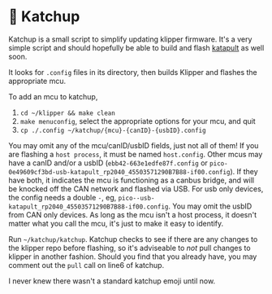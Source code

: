# 🍅 Katchup
 
Katchup is a small script to simplify updating klipper firmware. It's a very simple script and should hopefully be able to build and flash [katapult](https://github.com/arksine/katapult) as well soon.


It looks for `.config` files in its directory, then builds Klipper and flashes the appropriate mcu.

To add an mcu to katchup,

1. `cd ~/klipper && make clean`
2. `make menuconfig`, select the appropriate options for your mcu, and quit
3. `cp ./.config ~/katchup/{mcu}-{canID}-{usbID}.config`

You may omit any of the mcu/canID/usbID fields, just not all of them! If you are flashing a `host process`, it must be named `host.config`. Other mcus may have a canID and/or a usbID (`ebb42-663e1edfe87f.config` or `pico-0e49609cf3bd-usb-katapult_rp2040_45503571290B7B88-if00.config`). If they have both, it indicates the mcu is functioning as a canbus bridge, and will be knocked off the CAN network and flashed via USB. For usb only devices, the config needs a double `-`, eg, `pico--usb-katapult_rp2040_45503571290B7B88-if00.config`. You may omit the usbID from CAN only devices. As long as the mcu isn't a host process, it doesn't matter what you call the mcu, it's just to make it easy to identify.

Run `~/katchup/katchup`. Katchup checks to see if there are any changes to the klipper repo before flashing, so it's adviseable to *not* pull changes to klipper in another fashion. Should you find that you already have, you may comment out the `pull` call on line6 of katchup.

I never knew there wasn't a standard katchup emoji until now.
